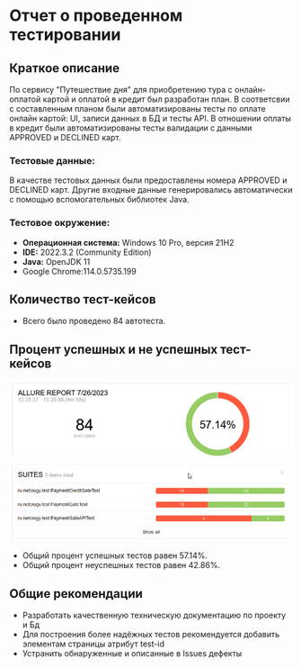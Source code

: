 # Отчет о проведенном тестировании
## Краткое описание
По сервису "Путешествие дня" для приобретению тура с онлайн-оплатой картой и оплатой в кредит был разработан план. 
В соответсвии с составленным планом  были  автоматизированы тесты по оплате онлайн картой: UI, записи данных в БД и тесты API. 
В отношении  оплаты в кредит были автоматизированы тесты валидации с данными APPROVED и DECLINED карт.
### Тестовые данные:
В качестве тестовых данных были предоставлены номера APPROVED и DECLINED карт.
Другие входные данные генерировались автоматически с помощью вспомогательных библиотек Java.
### Тестовое окружение:
* **Операционная система:** Windows 10 Pro, версия 21H2 
* **IDE:** 2022.3.2 (Community Edition)
* **Java:** OpenJDK 11 
* Google Chrome:114.0.5735.199
## Количество тест-кейсов
- Всего было проведено 84 автотеста.
## Процент успешных и не успешных тест-кейсов

![title](Images/AllureReport.png)
- Общий процент успешных тестов равен 57.14%.
- Общий процент неуспешных тестов равен 42.86%.

## Общие рекомендации
- Разработать качественную техническую документацию по проекту и Бд
- Для построения более надёжных тестов рекомендуется добавить элементам страницы атрибут test-id
- Устранить обнаруженные и описанные в Issues дефекты
